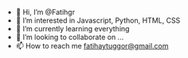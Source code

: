 - 👋 Hi, I’m @Fatihgr
- 👀 I’m interested in Javascript, Python, HTML, CSS
- 🌱 I’m currently learning everything
- 💞️ I’m looking to collaborate on ...
- 📫 How to reach me fatihaytuggor@gmail.com

<!---
Fatihgr/Fatihgr is a ✨ special ✨ repository because its `README.md` (this file) appears on your GitHub profile.
You can click the Preview link to take a look at your changes.
--->
